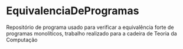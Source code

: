 # EquivalenciaDeProgramas
Repositório de programa usado para verificar a equivalência forte de programas monolíticos, trabalho realizado para a cadeira de Teoria da Computação

